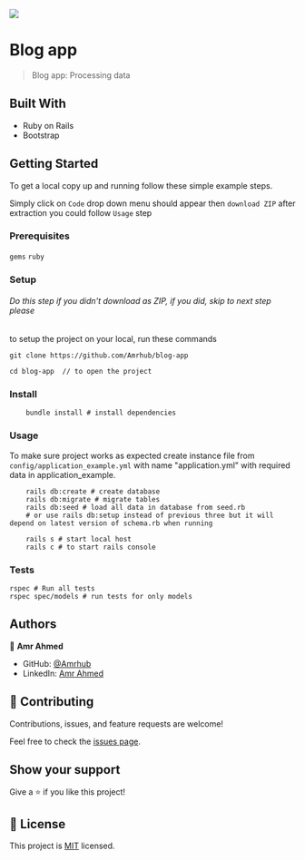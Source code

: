 ![](https://img.shields.io/badge/Microverse-blueviolet)

# Blog app

> Blog app: Processing data

## Built With

- Ruby on Rails
- Bootstrap

## Getting Started

To get a local copy up and running follow these simple example steps.

Simply click on `Code` drop down menu should appear then `download ZIP` after extraction you could follow `Usage` step

### Prerequisites

`gems`
`ruby`

### Setup

###### Do this step if you didn't download as ZIP, if you did, skip to next step please

to setup the project on your local, run these commands

```shell
git clone https://github.com/Amrhub/blog-app

cd blog-app  // to open the project
```

### Install

```shell
    bundle install # install dependencies
```

### Usage

To make sure project works as expected create instance file from `config/application_example.yml` with name "application.yml" with required data in application_example.

```shell
    rails db:create # create database
    rails db:migrate # migrate tables
    rails db:seed # load all data in database from seed.rb
    # or use rails db:setup instead of previous three but it will depend on latest version of schema.rb when running

    rails s # start local host
    rails c # to start rails console
```

### Tests

```shell
rspec # Run all tests
rspec spec/models # run tests for only models
```

## Authors

👤 **Amr Ahmed**

- GitHub: [@Amrhub](https://github.com/Amrhub)
- LinkedIn: [Amr Ahmed](https://linkedin.com/in/amr-abdelrehim-ahmed)

## 🤝 Contributing

Contributions, issues, and feature requests are welcome!

Feel free to check the [issues page](../../issues/).

## Show your support

Give a ⭐️ if you like this project!

## 📝 License

This project is [MIT](./MIT.md) licensed.
